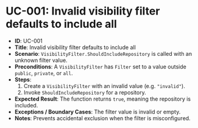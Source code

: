 # UC-001: Invalid visibility filter defaults to include all

- **ID**: UC-001
- **Title**: Invalid visibility filter defaults to include all
- **Scenario**: `VisibilityFilter.ShouldIncludeRepository` is called with an unknown filter value.
- **Preconditions**: A `VisibilityFilter` has `Filter` set to a value outside `public`, `private`, or `all`.
- **Steps**:
  1. Create a `VisibilityFilter` with an invalid value (e.g. `"invalid"`).
  2. Invoke `ShouldIncludeRepository` for a repository.
- **Expected Result**: The function returns `true`, meaning the repository is included.
- **Exceptions / Boundary Cases**: The filter value is invalid or empty.
- **Notes**: Prevents accidental exclusion when the filter is misconfigured.

